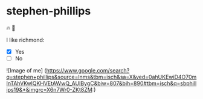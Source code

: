 # stephen-phillips
:fire: :dragon:

I like richmond:

- [x] Yes
- [ ] No

![Image of me]
(https://www.google.com/search?q=stephen+phillips&source=lnms&tbm=isch&sa=X&ved=0ahUKEwiD4O70mInTAhVKwlQKHVEtAWwQ_AUIBygC&biw=807&bih=890#tbm=isch&q=sbphillips19&*&imgrc=X6n7Wr0-ZKt8ZM:)


